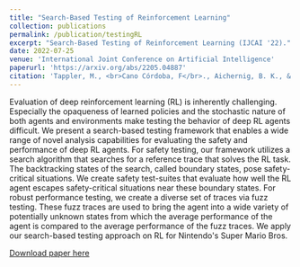 ```yaml
---
title: "Search-Based Testing of Reinforcement Learning"
collection: publications
permalink: /publication/testingRL
excerpt: "Search-Based Testing of Reinforcement Learning (IJCAI '22)."
date: 2022-07-25
venue: 'International Joint Conference on Artificial Intelligence'
paperurl: 'https://arxiv.org/abs/2205.04887'
citation: 'Tappler, M., <br>Cano Córdoba, F</br>., Aichernig, B. K., & Könighofer, B. (2022). Search-Based Testing of Reinforcement Learning. arXiv e-prints, arXiv-2205.'
---
```

Evaluation of deep reinforcement learning (RL) is inherently challenging. Especially the opaqueness of learned policies and the stochastic nature of both agents and environments make testing the behavior of deep RL agents difficult. We present a search-based testing framework that enables a wide range of novel analysis capabilities for evaluating the safety and performance of deep RL agents. For safety testing, our framework utilizes a search algorithm that searches for a reference trace that solves the RL task. The backtracking states of the search, called boundary states, pose safety-critical situations. We create safety test-suites that evaluate how well the RL agent escapes safety-critical situations near these boundary states. For robust performance testing, we create a diverse set of traces via fuzz testing. These fuzz traces are used to bring the agent into a wide variety of potentially unknown states from which the average performance of the agent is compared to the average performance of the fuzz traces. We apply our search-based testing approach on RL for Nintendo's Super Mario Bros.

[Download paper here](http://academicpages.github.io/files/paper1.pdf)
